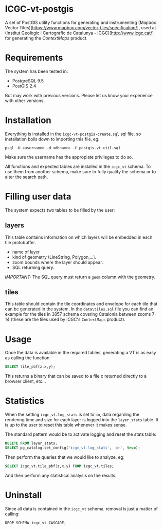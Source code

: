 # ICGC-vt-postgis

A set of PostGIS utility functions for generating and instrumenting (Mapbox
Vector Tiles)[https://www.mapbox.com/vector-tiles/specification/], used at
(Institut Geològic i Cartogràfic de Catalunya - ICGC)[http://www.icgc.cat/] for
generating the _ContextMaps_ product.

# Requirements

The system has been tested in: 

- PostgreSQL 9.5
- PostGIS 2.4

But may work with previous versions. Please let us know your experience with
other versions.
 
# Installation

Everything is installed in the `icgc-vt-postgis-create.sql` sql file, so
installation boils down to importing this file, eg:

```
psql -U <username> -d <dbname> -f postgis-vt-util.sql
```

Make sure the username has the appropiate privileges to do so.

All functions and expected tables are installed in the `icgc_vt` schema. To
use them from another schema, make sure to fully qualify the schema or to alter
the search path.

# Filling user data

The system expects two tables to be filled by the user:

## layers

This table contains information on which layers will be embedded in each tile protobuffer. 

- name of layer
- kind of geometry (LineString, Polygon,...). 
- zoom bounds where the layer should appear.
- SQL returning query. 

*IMPORTANT:* The SQL query must return a `geom` column with the geometry. 

## tiles

This table should contain the tile coordinates and envelope for each tile that
can be generated in the system. In the `data\tiles.sql` file you can find an
example for the tiles in 3857 schema covering Catalonia between zooms 7-14
(these are the tiles used by ICGC's `ContextMaps` product).

# Usage

Once the data is available in the required tables, generating a VT is as easy
as calling the function:

```sql
SELECT tile_pbf(z,x,y);
```

This returns a binary that can be saved to a file o returned directly to a
browser client, etc...

# Statistics

When the setting `icgc_vt.log_stats` is set to `on`, data regarding
the rendering time and size for each layer is logged into the `layer_stats`
table. It is up to the user to reset this table whenever it makes sense.

The standard pattern would be to activate logging and reset the stats table:

```sql
DELETE FROM layer_stats;
SELECT pg_catalog.set_config('icgc_vt.log_stats', 'on', true);
```

Then perform the queries that we would like to analyze, eg:

```sql
SELECT icgc_vt.tile_pbf(z,x,y) FROM icgc_vt.tiles;
```

And then perform any statistical analysis on the results.

# Uninstall

Since all data is contained in the `icgc_vt` schema, removal is just a matter
of calling:

```
DROP SCHEMA icgc_vt CASCADE;
```


